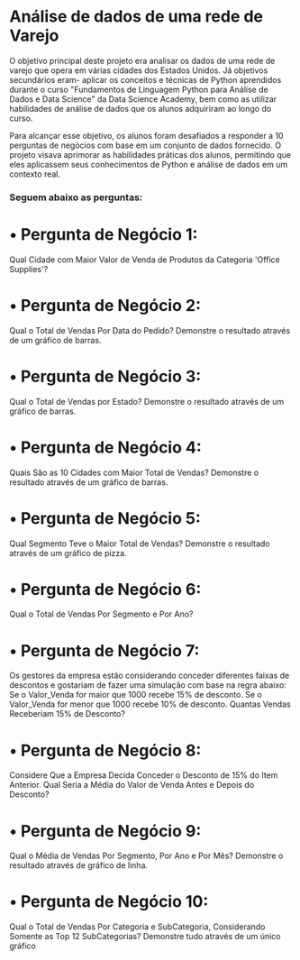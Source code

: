 # Análise de dados de uma rede de Varejo

O objetivo principal deste projeto era analisar os dados de uma rede de varejo que opera em várias cidades dos Estados Unidos. 
Já objetivos secundários eram- aplicar os conceitos e técnicas de Python aprendidos durante o curso "Fundamentos de Linguagem Python para Análise de Dados e Data Science" 
da Data Science Academy, bem como as utilizar habilidades de análise de dados que os alunos adquiriram ao longo do curso.

Para alcançar esse objetivo, os alunos foram desafiados a responder a 10 perguntas de negócios com base em um conjunto de dados fornecido. 
O projeto visava aprimorar as habilidades práticas dos alunos, permitindo que eles aplicassem seus conhecimentos de Python e análise de dados em um contexto real.

### Seguem abaixo as perguntas:

# • Pergunta de Negócio 1:
Qual Cidade com Maior Valor de Venda de Produtos da Categoria 'Office Supplies'?

# • Pergunta de Negócio 2:
Qual o Total de Vendas Por Data do Pedido?
Demonstre o resultado através de um gráfico de barras.

# • Pergunta de Negócio 3:
Qual o Total de Vendas por Estado?
Demonstre o resultado através de um gráfico de barras.

# • Pergunta de Negócio 4:
Quais São as 10 Cidades com Maior Total de Vendas?
Demonstre o resultado através de um gráfico de barras.

# • Pergunta de Negócio 5:
Qual Segmento Teve o Maior Total de Vendas?
Demonstre o resultado através de um gráfico de pizza.

# • Pergunta de Negócio 6:
Qual o Total de Vendas Por Segmento e Por Ano?

# • Pergunta de Negócio 7:
Os gestores da empresa estão considerando conceder diferentes faixas de descontos e gostariam de fazer uma simulação com base na regra abaixo:
Se o Valor_Venda for maior que 1000 recebe 15% de desconto.
Se o Valor_Venda for menor que 1000 recebe 10% de desconto.
Quantas Vendas Receberiam 15% de Desconto?

# • Pergunta de Negócio 8:
Considere Que a Empresa Decida Conceder o Desconto de 15% do Item Anterior. Qual Seria a Média do Valor de Venda Antes e Depois do Desconto?

# • Pergunta de Negócio 9:
Qual o Média de Vendas Por Segmento, Por Ano e Por Mês?
Demonstre o resultado através de gráfico de linha.

# • Pergunta de Negócio 10:
Qual o Total de Vendas Por Categoria e SubCategoria, Considerando Somente as Top 12 SubCategorias?
Demonstre tudo através de um único gráfico



